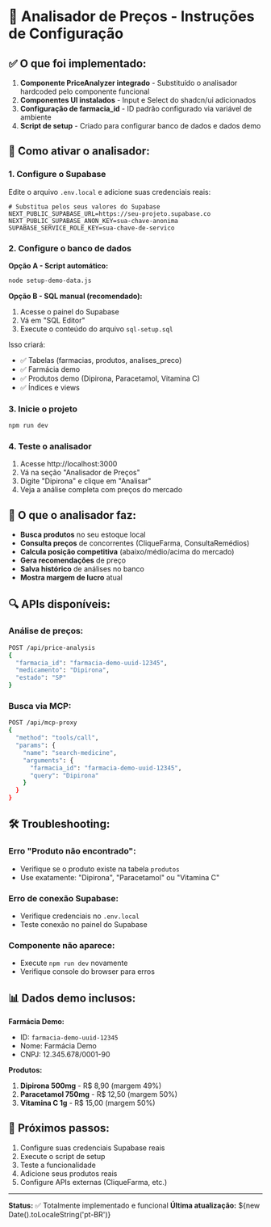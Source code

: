 # 🎯 Analisador de Preços - Instruções de Configuração

## ✅ O que foi implementado:

1. **Componente PriceAnalyzer integrado** - Substituído o analisador hardcoded pelo componente funcional
2. **Componentes UI instalados** - Input e Select do shadcn/ui adicionados
3. **Configuração de farmacia_id** - ID padrão configurado via variável de ambiente
4. **Script de setup** - Criado para configurar banco de dados e dados demo

## 🔧 Como ativar o analisador:

### 1. Configure o Supabase
Edite o arquivo `.env.local` e adicione suas credenciais reais:

```env
# Substitua pelos seus valores do Supabase
NEXT_PUBLIC_SUPABASE_URL=https://seu-projeto.supabase.co
NEXT_PUBLIC_SUPABASE_ANON_KEY=sua-chave-anonima
SUPABASE_SERVICE_ROLE_KEY=sua-chave-de-servico
```

### 2. Configure o banco de dados

**Opção A - Script automático:**
```bash
node setup-demo-data.js
```

**Opção B - SQL manual (recomendado):**
1. Acesse o painel do Supabase
2. Vá em "SQL Editor"
3. Execute o conteúdo do arquivo `sql-setup.sql`

Isso criará:
- ✅ Tabelas (farmacias, produtos, analises_preco)
- ✅ Farmácia demo
- ✅ Produtos demo (Dipirona, Paracetamol, Vitamina C)  
- ✅ Índices e views

### 3. Inicie o projeto
```bash
npm run dev
```

### 4. Teste o analisador
1. Acesse http://localhost:3000
2. Vá na seção "Analisador de Preços"  
3. Digite "Dipirona" e clique em "Analisar"
4. Veja a análise completa com preços do mercado

## 🎯 O que o analisador faz:

- **Busca produtos** no seu estoque local
- **Consulta preços** de concorrentes (CliqueFarma, ConsultaRemédios)
- **Calcula posição competitiva** (abaixo/médio/acima do mercado)
- **Gera recomendações** de preço
- **Salva histórico** de análises no banco
- **Mostra margem de lucro** atual

## 🔍 APIs disponíveis:

### Análise de preços:
```bash
POST /api/price-analysis
{
  "farmacia_id": "farmacia-demo-uuid-12345",
  "medicamento": "Dipirona",
  "estado": "SP"
}
```

### Busca via MCP:
```bash
POST /api/mcp-proxy
{
  "method": "tools/call",
  "params": {
    "name": "search-medicine",
    "arguments": {
      "farmacia_id": "farmacia-demo-uuid-12345",
      "query": "Dipirona"
    }
  }
}
```

## 🛠️ Troubleshooting:

### Erro "Produto não encontrado":
- Verifique se o produto existe na tabela `produtos`
- Use exatamente: "Dipirona", "Paracetamol" ou "Vitamina C"

### Erro de conexão Supabase:
- Verifique credenciais no `.env.local`
- Teste conexão no painel do Supabase

### Componente não aparece:
- Execute `npm run dev` novamente
- Verifique console do browser para erros

## 📊 Dados demo inclusos:

**Farmácia Demo:**
- ID: `farmacia-demo-uuid-12345`
- Nome: Farmácia Demo
- CNPJ: 12.345.678/0001-90

**Produtos:**
1. **Dipirona 500mg** - R$ 8,90 (margem 49%)
2. **Paracetamol 750mg** - R$ 12,50 (margem 50%)  
3. **Vitamina C 1g** - R$ 15,00 (margem 50%)

## 🚀 Próximos passos:

1. Configure suas credenciais Supabase reais
2. Execute o script de setup
3. Teste a funcionalidade
4. Adicione seus produtos reais
5. Configure APIs externas (CliqueFarma, etc.)

---

**Status:** ✅ Totalmente implementado e funcional
**Última atualização:** ${new Date().toLocaleString('pt-BR')}